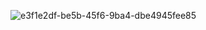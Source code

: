 ![e3f1e2df-be5b-45f6-9ba4-dbe4945fee85](https://github.com/user-attachments/assets/d765bdd0-c64b-44cb-85b7-3240a050dcbb)
